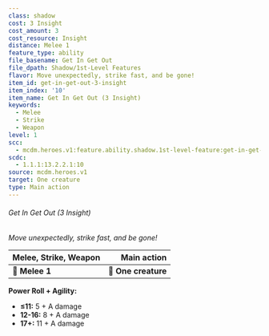 ```yaml
---
class: shadow
cost: 3 Insight
cost_amount: 3
cost_resource: Insight
distance: Melee 1
feature_type: ability
file_basename: Get In Get Out
file_dpath: Shadow/1st-Level Features
flavor: Move unexpectedly, strike fast, and be gone!
item_id: get-in-get-out-3-insight
item_index: '10'
item_name: Get In Get Out (3 Insight)
keywords:
  - Melee
  - Strike
  - Weapon
level: 1
scc:
  - mcdm.heroes.v1:feature.ability.shadow.1st-level-feature:get-in-get-out-3-insight
scdc:
  - 1.1.1:13.2.2.1:10
source: mcdm.heroes.v1
target: One creature
type: Main action
---
```


###### Get In Get Out (3 Insight)

*Move unexpectedly, strike fast, and be gone!*

| **Melee, Strike, Weapon** |     **Main action** |
| ------------------------- | ------------------: |
| **📏 Melee 1**            | **🎯 One creature** |

**Power Roll + Agility:**

- **≤11:** 5 + A damage
- **12-16:** 8 + A damage
- **17+:** 11 + A damage
